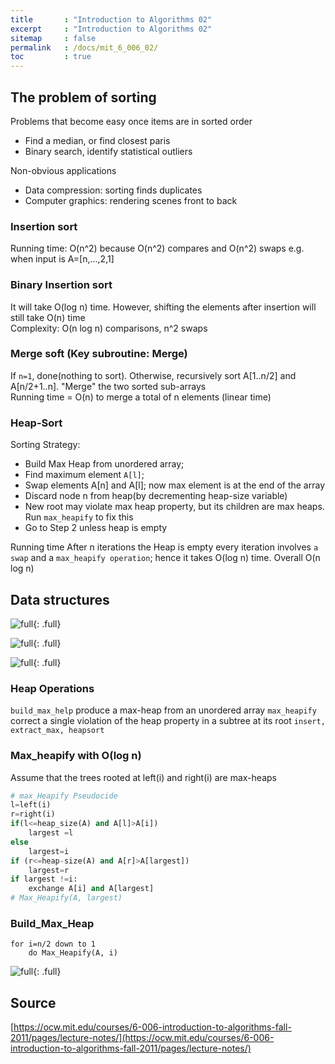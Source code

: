 ```yaml
---
title       : "Introduction to Algorithms 02"
excerpt     : "Introduction to Algorithms 02"
sitemap     : false
permalink   : /docs/mit_6_006_02/
toc         : true
---
```


## The problem of sorting
Problems that become easy once items are in sorted order
* Find a median, or find closest paris
* Binary search, identify statistical outliers

Non-obvious applications
* Data compression: sorting finds duplicates
* Computer graphics: rendering scenes front to back

### Insertion sort  
Running time: O(n^2) because O(n^2) compares and O(n^2) swaps e.g. when input is A=[n,...,2,1]

### Binary Insertion sort  
It will take O(log n) time. However, shifting the elements after insertion will still take O(n) time  
Complexity: O(n log n) comparisons,  n^2 swaps

### Merge soft (Key subroutine: Merge)  
If `n=1`, done(nothing to sort). Otherwise, recursively sort A[1..n/2] and A[n/2+1..n]. "Merge" the two sorted sub-arrays  
Running time = O(n) to merge a total of n elements (linear time)

### Heap-Sort
Sorting Strategy:
* Build Max Heap from unordered array;
* Find maximum element `A[l]`;
* Swap elements A[n] and A[l]; now max element is at the end of the array
* Discard node n from heap(by decrementing heap-size variable)
* New root may violate max heap property, but its children are max heaps. Run `max_heapify` to fix this
* Go to Step 2 unless heap is empty

Running time
After n iterations the Heap is empty every iteration involves `a swap` and a `max_heapify operation`; hence it takes O(log n) time. Overall O(n log n)

## Data structures
![full](https://hostux.social/system/media_attachments/files/109/781/363/401/971/074/original/e31b615694af3780.jpeg){: .full}

![full](https://hostux.social/system/media_attachments/files/109/781/952/359/944/250/original/dfc7c3b96a04f6b5.jpeg){: .full}

![full](https://hostux.social/system/media_attachments/files/109/781/994/131/570/441/original/ded6befbadfd1017.jpeg){: .full}

### Heap Operations
`build_max_help` produce a max-heap from an unordered array
`max_heapify` correct a single violation of the heap property in a subtree at its root
`insert, extract_max, heapsort`

### Max_heapify with O(log n)
Assume that the trees rooted at left(i) and right(i) are max-heaps

```python
# max_Heapify Pseudocide
l=left(i)
r=right(i)
if(l<=heap_size(A) and A[l]>A[i])
    largest =l
else
    largest=i
if (r<=heap-size(A) and A[r]>A[largest])
    largest=r
if largest !=i:
    exchange A[i] and A[largest]
# Max_Heapify(A, largest)
```

### Build_Max_Heap
```
for i=n/2 down to 1
    do Max_Heapify(A, i)
```

![full](https://hostux.social/system/media_attachments/files/109/782/284/181/820/048/original/f7e37cb8cf1ad842.jpeg){: .full}


## Source
[https://ocw.mit.edu/courses/6-006-introduction-to-algorithms-fall-2011/pages/lecture-notes/](https://ocw.mit.edu/courses/6-006-introduction-to-algorithms-fall-2011/pages/lecture-notes/)